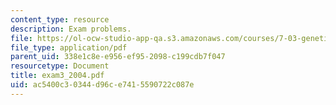 ```yaml
---
content_type: resource
description: Exam problems.
file: https://ol-ocw-studio-app-qa.s3.amazonaws.com/courses/7-03-genetics-fall-2004/ac5400c30344d96ce7415590722c087e_exam3_2004.pdf
file_type: application/pdf
parent_uid: 338e1c8e-e956-ef95-2098-c199cdb7f047
resourcetype: Document
title: exam3_2004.pdf
uid: ac5400c3-0344-d96c-e741-5590722c087e
---
```

